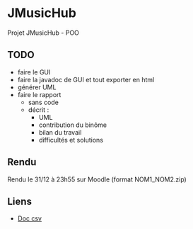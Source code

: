 # JMusicHub
Projet JMusicHub - POO

## TODO
- faire le GUI
- faire la javadoc de GUI et tout exporter en html
- générer UML
- faire le rapport
    - sans code
    - décrit :
        - UML
        - contribution du binôme
        - bilan du travail
        - difficultés et solutions

## Rendu
Rendu le 31/12 à 23h55 sur Moodle (format NOM1_NOM2.zip)

## Liens
- [Doc csv](https://opencsv.sourceforge.net)
